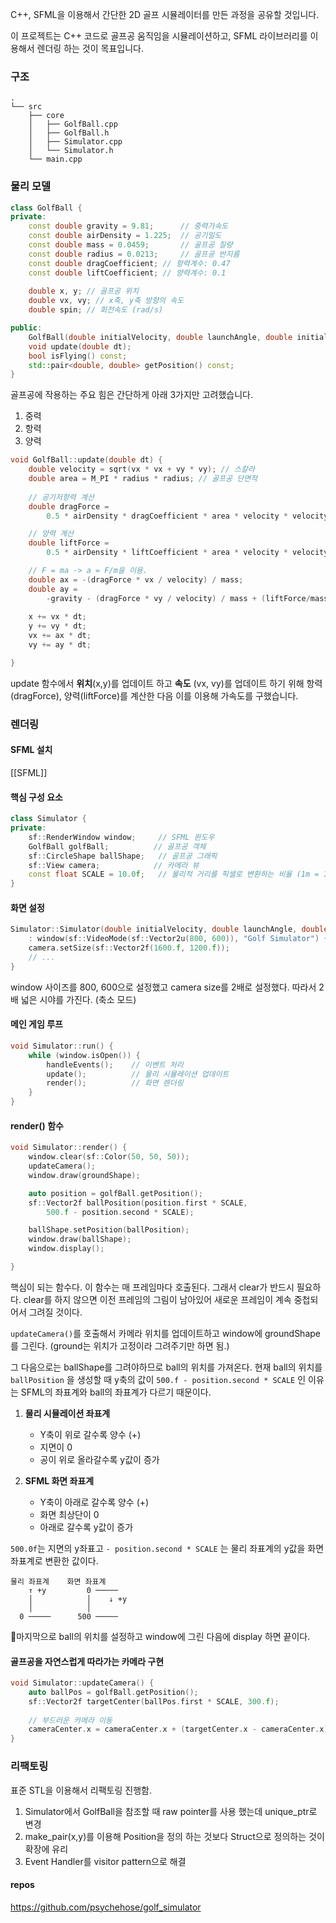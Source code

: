 
C++, SFML을 이용해서 간단한 2D 골프 시뮬레이터를 만든 과정을 공유할 것입니다.

이 프로젝트는 C++ 코드로 골프공 움직임을 시뮬레이션하고, SFML 라이브러리를 이용해서 렌더링 하는 것이 목표입니다.


### 구조

```
.
└── src
    ├── core
    │   ├── GolfBall.cpp
    │   ├── GolfBall.h
    │   ├── Simulator.cpp
    │   └── Simulator.h
    └── main.cpp
```

### 물리 모델

```cpp
class GolfBall {
private:
    const double gravity = 9.81;      // 중력가속도
    const double airDensity = 1.225;  // 공기밀도
    const double mass = 0.0459;       // 골프공 질량
    const double radius = 0.0213;     // 골프공 반지름
    const double dragCoefficient; // 항력계수: 0.47
	const double liftCoefficient; // 양력계수: 0.1
	
	double x, y; // 골프공 위치
	double vx, vy; // x축, y축 방향의 속도
	double spin; // 회전속도 (rad/s)

public:
	GolfBall(double initialVelocity, double launchAngle, double initialSpin);
	void update(double dt);
	bool isFlying() const;
	std::pair<double, double> getPosition() const;
}
```


골프공에 작용하는 주요 힘은 간단하게 아래 3가지만 고려했습니다.
1. 중력
2. 항력
3. 양력

```cpp
void GolfBall::update(double dt) {
	double velocity = sqrt(vx * vx + vy * vy); // 스칼라
	double area = M_PI * radius * radius; // 골프공 단면적 
	
	// 공기저항력 계산
	double dragForce =
		0.5 * airDensity * dragCoefficient * area * velocity * velocity;

	// 양력 계산
	double liftForce =
		0.5 * airDensity * liftCoefficient * area * velocity * velocity;

	// F = ma -> a = F/m을 이용.
	double ax = -(dragForce * vx / velocity) / mass;
	double ay =
		-gravity - (dragForce * vy / velocity) / mass + (liftForce/mass);
		
	x += vx * dt;
	y += vy * dt;
	vx += ax * dt;
	vy += ay * dt;

}
```

update 함수에서 **위치**(x,y)를 업데이트 하고 **속도** (vx, vy)를 업데이트 하기 위해
항력(dragForce), 양력(liftForce)를 계산한 다음 이를 이용해 가속도를 구했습니다.

### 렌더링

#### SFML 설치
[[SFML]]

#### 핵심 구성 요소

```cpp
class Simulator {
private:
    sf::RenderWindow window;     // SFML 윈도우
    GolfBall golfBall;          // 골프공 객체
    sf::CircleShape ballShape;   // 골프공 그래픽
    sf::View camera;            // 카메라 뷰
    const float SCALE = 10.0f;   // 물리적 거리를 픽셀로 변환하는 비율 (1m = 10px)
}
```

#### 화면 설정

```cpp
Simulator::Simulator(double initialVelocity, double launchAngle, double initialSpin)
    : window(sf::VideoMode(sf::Vector2u(800, 600)), "Golf Simulator") {
    camera.setSize(sf::Vector2f(1600.f, 1200.f));
    // ...
}
```

window 사이즈를 800, 600으로 설정했고 camera size를 2배로 설정했다. 따라서 2배 넓은 시야를 가진다. (축소 모드)
#### 메인 게임 루프

```cpp
void Simulator::run() {
    while (window.isOpen()) {
        handleEvents();    // 이벤트 처리
        update();          // 물리 시뮬레이션 업데이트
        render();          // 화면 렌더링
    }
}
```

#### render() 함수

```cpp
void Simulator::render() {
	window.clear(sf::Color(50, 50, 50));
	updateCamera();
	window.draw(groundShape);

	auto position = golfBall.getPosition();
	sf::Vector2f ballPosition(position.first * SCALE,
		500.f - position.second * SCALE);

	ballShape.setPosition(ballPosition);
	window.draw(ballShape);  
	window.display();

}
```

핵심이 되는 함수다. 이 함수는 매 프레임마다 호출된다. 그래서 clear가 반드시 필요하다. clear를 하지 않으면 이전 프레임의 그림이 남아있어 새로운 프레임이 계속 중첩되어서 그려질 것이다.

 `updateCamera()`를 호출해서 카메라 위치를 업데이트하고 window에 groundShape를 그린다. (ground는 위치가 고정이라 그려주기만 하면 됨.)

그 다음으로는 ballShape를 그려야하므로 ball의 위치를 가져온다. 현재 ball의 위치를 `ballPosition` 을 생성할 때 y축의 값이 `500.f - position.second * SCALE`  인 이유는 SFML의 좌표계와 ball의 좌표계가 다르기 때문이다.

1. **물리 시뮬레이션 좌표계**
    - Y축이 위로 갈수록 양수 (+)
    - 지면이 0
    - 공이 위로 올라갈수록 y값이 증가
      
2. **SFML 화면 좌표계**
    - Y축이 아래로 갈수록 양수 (+)
    - 화면 최상단이 0
    - 아래로 갈수록 y값이 증가

`500.0f`는 지면의 y좌표고 `- position.second * SCALE` 는 물리 좌표계의 y값을 화면 좌표계로 변환한 값이다.

```
물리 좌표계    화면 좌표계
    ↑ +y         0 ─────
    │            │    ↓ +y
    │            │
  0 ─────      500 ─────
```

마지막으로 ball의 위치를 설정하고 window에 그린 다음에 display 하면 끝이다.

#### 골프공을 자연스럽게 따라가는 카메라 구현

```cpp
void Simulator::updateCamera() {
    auto ballPos = golfBall.getPosition();
    sf::Vector2f targetCenter(ballPos.first * SCALE, 300.f);
    
    // 부드러운 카메라 이동
    cameraCenter.x = cameraCenter.x + (targetCenter.x - cameraCenter.x) * CAMERA_SPEED;
}
```


### 리팩토링

표준 STL을 이용해서 리팩토링 진행함.

1. Simulator에서 GolfBall을 참조할 때 raw pointer를 사용 했는데 unique_ptr로 변경
2. make_pair(x,y)를 이용해 Position을 정의 하는 것보다 Struct으로 정의하는 것이 확장에 유리
3. Event Handler를 visitor pattern으로 해결

####  repos

https://github.com/psychehose/golf_simulator